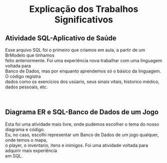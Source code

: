 <div>
    <h1 style="text-align:center">Explicação dos Trabalhos Significativos</<h1><br>
    <h2>Atividade SQL-Aplicativo de Saúde</h2>
    <p>Esse arquivo SQL foi o primeiro que criamos em aula, a partir de um BrModelo que tinhamos<br>feito anteriormente. Foi uma experiência nova trabalhar
    com uma linguagem voltada para<br>Banco de Dados, mas por enquanto aprendemos só o básico da linguagem. O código registra<br>dados como os exercícios dos
    usúario, seus sinais vitais, historico médico, dados pessoais, etc.</p><br>
    <h2>Diagrama ER e SQL-Banco de Dados de um Jogo</h2>
    <p>Esta foi uma atividade mais livre, onde pudemos escolher o tema do nosso diagrama e código.<br>Eu, no caso, escolhi representar um Banco de Dados de um
    jogo qualquer, onde temos o mapa,<br>o player, o inventario, itens e inimigos. Foi uma atividade voltada para adquirir mais experiência<br>em SQL.</p><br>
</div>

